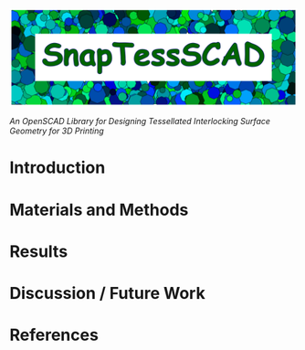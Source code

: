 ![SnapTessCAD Logo](branding/logo/logo_strip_v1.0.png)

*An OpenSCAD Library for Designing Tessellated Interlocking Surface Geometry for 3D Printing*


# Introduction


# Materials and Methods


# Results


# Discussion / Future Work


# References

